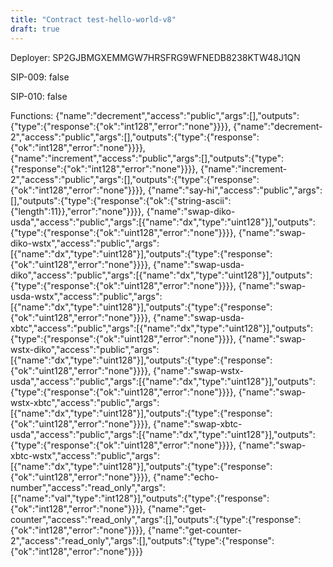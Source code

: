 ```yaml
---
title: "Contract test-hello-world-v8"
draft: true
---
```

Deployer: SP2GJBMGXEMMGW7HRSFRG9WFNEDB8238KTW48J1QN

SIP-009: false

SIP-010: false

Functions:
{"name":"decrement","access":"public","args":[],"outputs":{"type":{"response":{"ok":"int128","error":"none"}}}}, {"name":"decrement-2","access":"public","args":[],"outputs":{"type":{"response":{"ok":"int128","error":"none"}}}}, {"name":"increment","access":"public","args":[],"outputs":{"type":{"response":{"ok":"int128","error":"none"}}}}, {"name":"increment-2","access":"public","args":[],"outputs":{"type":{"response":{"ok":"int128","error":"none"}}}}, {"name":"say-hi","access":"public","args":[],"outputs":{"type":{"response":{"ok":{"string-ascii":{"length":11}},"error":"none"}}}}, {"name":"swap-diko-usda","access":"public","args":[{"name":"dx","type":"uint128"}],"outputs":{"type":{"response":{"ok":"uint128","error":"none"}}}}, {"name":"swap-diko-wstx","access":"public","args":[{"name":"dx","type":"uint128"}],"outputs":{"type":{"response":{"ok":"uint128","error":"none"}}}}, {"name":"swap-usda-diko","access":"public","args":[{"name":"dx","type":"uint128"}],"outputs":{"type":{"response":{"ok":"uint128","error":"none"}}}}, {"name":"swap-usda-wstx","access":"public","args":[{"name":"dx","type":"uint128"}],"outputs":{"type":{"response":{"ok":"uint128","error":"none"}}}}, {"name":"swap-usda-xbtc","access":"public","args":[{"name":"dx","type":"uint128"}],"outputs":{"type":{"response":{"ok":"uint128","error":"none"}}}}, {"name":"swap-wstx-diko","access":"public","args":[{"name":"dx","type":"uint128"}],"outputs":{"type":{"response":{"ok":"uint128","error":"none"}}}}, {"name":"swap-wstx-usda","access":"public","args":[{"name":"dx","type":"uint128"}],"outputs":{"type":{"response":{"ok":"uint128","error":"none"}}}}, {"name":"swap-wstx-xbtc","access":"public","args":[{"name":"dx","type":"uint128"}],"outputs":{"type":{"response":{"ok":"uint128","error":"none"}}}}, {"name":"swap-xbtc-usda","access":"public","args":[{"name":"dx","type":"uint128"}],"outputs":{"type":{"response":{"ok":"uint128","error":"none"}}}}, {"name":"swap-xbtc-wstx","access":"public","args":[{"name":"dx","type":"uint128"}],"outputs":{"type":{"response":{"ok":"uint128","error":"none"}}}}, {"name":"echo-number","access":"read_only","args":[{"name":"val","type":"int128"}],"outputs":{"type":{"response":{"ok":"int128","error":"none"}}}}, {"name":"get-counter","access":"read_only","args":[],"outputs":{"type":{"response":{"ok":"int128","error":"none"}}}}, {"name":"get-counter-2","access":"read_only","args":[],"outputs":{"type":{"response":{"ok":"int128","error":"none"}}}}
